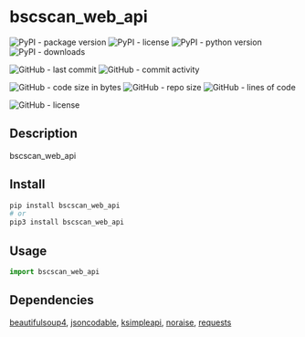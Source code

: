 # bscscan_web_api

![PyPI - package version](https://img.shields.io/pypi/v/bscscan_web_api?logo=pypi&style=flat-square)
![PyPI - license](https://img.shields.io/pypi/l/bscscan_web_api?label=package%20license&style=flat-square)
![PyPI - python version](https://img.shields.io/pypi/pyversions/bscscan_web_api?logo=pypi&style=flat-square)
![PyPI - downloads](https://img.shields.io/pypi/dm/bscscan_web_api?logo=pypi&style=flat-square)

![GitHub - last commit](https://img.shields.io/github/last-commit/kkristof200/py_bscscan_web_api?style=flat-square)
![GitHub - commit activity](https://img.shields.io/github/commit-activity/m/kkristof200/py_bscscan_web_api?style=flat-square)

![GitHub - code size in bytes](https://img.shields.io/github/languages/code-size/kkristof200/py_bscscan_web_api?style=flat-square)
![GitHub - repo size](https://img.shields.io/github/repo-size/kkristof200/py_bscscan_web_api?style=flat-square)
![GitHub - lines of code](https://img.shields.io/tokei/lines/github/kkristof200/py_bscscan_web_api?style=flat-square)

![GitHub - license](https://img.shields.io/github/license/kkristof200/py_bscscan_web_api?label=repo%20license&style=flat-square)

## Description

bscscan_web_api

## Install

~~~~bash
pip install bscscan_web_api
# or
pip3 install bscscan_web_api
~~~~

## Usage

~~~~python
import bscscan_web_api
~~~~

## Dependencies

[beautifulsoup4](https://pypi.org/project/beautifulsoup4), [jsoncodable](https://pypi.org/project/jsoncodable), [ksimpleapi](https://pypi.org/project/ksimpleapi), [noraise](https://pypi.org/project/noraise), [requests](https://pypi.org/project/requests)